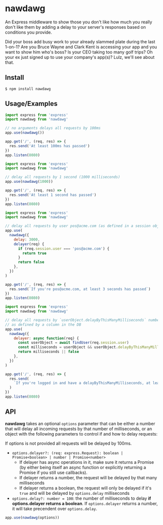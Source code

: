 # nawdawg

An Express middleware to show those you don't like how much you really don't like them by adding a delay to your server's responses based on conditions you provide.

Did your boss add busy work to your already slammed plate during the last 1-on-1? Are you Bruce Wayne and Clark Kent is accessing your app and you want to show him who's boss? Is your CEO taking too many golf trips? Oh your ex just signed up to use your company's app(s)? Lulz, we'll see about that.

## Install

`$ npm install nawdawg`

## Usage/Examples

```js
import express from 'express'
import nawdawg from 'nawdawg'

// no arguments delays all requests by 100ms
app.use(nawdawg())

app.get('/', (req, res) => {
  res.send('At least 100ms has passed')
})
app.listen(8080)
```

```js
import express from 'express'
import nawdawg from 'nawdawg'

// delay all requests by 1 second (1000 milliseconds)
app.use(nawdawg(1000))

app.get('/', (req, res) => {
  res.send('At least 1 second has passed')
})
app.listen(8080)
```

```js
import express from 'express'
import nawdawg from 'nawdawg'

// delay all requests by user pos@acme.com (as defined in a session object on request) by 3 seconds
app.use(
  nawdawg({
    delay: 3000,
    delayer(req) {
      if (req.session.user === 'pos@acme.com') {
        return true
      }
      return false
    },
  })
)

app.get('/', (req, res) => {
  res.send(`If you're pos@acme.com, at least 3 seconds has passed`)
})
app.listen(8080)
```

```js
import express from 'express'
import nawdawg from 'nawdawg'

// delay all requests by `userObject.delayByThisManyMilliseconds` number of milliseconds
// as defined by a column in the DB
app.use(
  nawdawg({
    delayer: async function(req) {
      const userObject = await findUser(req.session.user)
      const milliseconds = userObject && userObject.delayByThisManyMilliseconds
      return milliseconds || false
    },
  })
)

app.get('/', (req, res) => {
  res.send(
    `If you're logged in and have a delayByThisManyMilliseconds, at least that many milliseconds has passed`
  )
})
app.listen(8080)
```

## API

**nawdawg** takes an optional `options` parameter that can be either a number that will delay all incoming requests by that number of milliseconds, or an object with the following parameters to control if and how to delay requests:

If options is not provided all requests will be delayed by 100ms.

- `options.delayer?: (req: express.Request): boolean | Promise<boolean> | number | Promise<number>`
  - If delayer has async operations in it, make sure it returns a Promise (by either being itself an async function or explicitly returning a Promise if you still use callbacks).
  - If delayer returns a number, the request will be delayed by that many milliseconds
  - If delayer returns a boolean, the request will only be delayed if it's `true` and will be delayed by `options.delay` milliseconds
- `options.delay?: number = 100`: the number of milliseconds to delay **if options.delayer returns a boolean**. If `options.delayer` returns a number, it will take precendent over `options.delay`.

```js
app.use(nawdawg(options))
```
